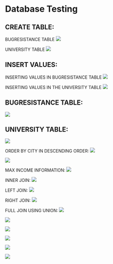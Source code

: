 # Database Testing

## CREATE TABLE:

BUGRESISTANCE TABLE
![](./images/1.PNG)

UNIVERSITY TABLE
![](./images/2.PNG)

## INSERT VALUES:

INSERTING VALUES IN BUGRESISTANCE TABLE
![](./images/3.PNG)

INSERTING VALUES IN THE UNIVERSITY TABLE
![](./images/4.PNG)

## BUGRESISTANCE TABLE:

![](./images/5.PNG)

## UNIVERSITY TABLE:

![](./images/6.PNG)

ORDER BY CITY IN DESCENDING ORDER:
![](./images/7.PNG)

![](./images/8.PNG)

MAX INCOME INFORMATION:
![](./images/9.PNG)

INNER JOIN:
![](./images/10.PNG)

LEFT JOIN:
![](./images/11.PNG)

RIGHT JOIN:
![](./images/12.PNG)

FULL JOIN USING UNION:
![](./images/13.PNG)

![](./images/14.PNG)

![](./images/15.PNG)

![](./images/16.PNG)

![](./images/17.PNG)

![](./images/18.PNG)

